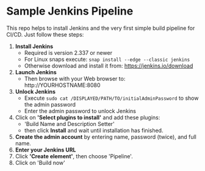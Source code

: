 Sample Jenkins Pipeline
=======================

This repo helps to install Jenkins and the very first simple build pipeline for CI/CD. Just follow these steps:

1. **Install Jenkins**
   - Required is version 2.337 or newer
   - For Linux snaps execute: `snap install --edge --classic jenkins`
   - Otherwise download and install it from: https://jenkins.io/download
2. **Launch Jenkins**
   - Then browse with your Web browser to: http://YOURHOSTNAME:8080
3. **Unlock Jenkins** 
   - Execute `sudo cat /DISPLAYED/PATH/TO/initialAdminPassword` to show the admin password
   - Enter the admin password to unlock Jenkins
4. Click on **'Select plugins to install'** and add these plugins:
   - 'Build Name and Description Setter'
   - then click **Install** and wait until installation has finished.
5. **Create the admin account** by entering name, password (twice), and full name.
6. **Enter your Jenkins URL**
7. Click **'Create element'**, then choose 'Pipeline'.
8. Click on 'Build now'
